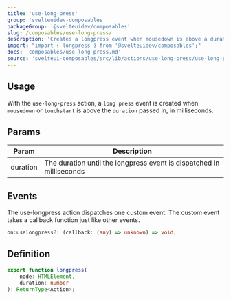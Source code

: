 ```yaml
---
title: 'use-long-press'
group: 'svelteuidev-composables'
packageGroup: '@svelteuidev/composables'
slug: /composables/use-long-press/
description: 'Creates a longpress event when mousedown is above a duration in milliseconds'
import: "import { longpress } from '@svelteuidev/composables';"
docs: 'composables/use-long-press.md'
source: 'svelteui-composables/src/lib/actions/use-long-press/use-long-press.ts'
---
```


<script>
    import { Demo, ComposableDemos } from '@svelteuidev/demos';
    import { Heading } from 'components';
</script>

<Heading />

## Usage

With the `use-long-press` action, a `long press` event is created when `mousedown` or `touchstart` is above the `duration` passed in, in milliseconds.

<Demo demo={ComposableDemos.useLongPressDemo.usage} />

## Params

| Param    | Description                                                          |
| -------- | -------------------------------------------------------------------- |
| duration | The duration until the longpress event is dispatched in milliseconds |

## Events

The use-longpress action dispatches one custom event. The custom event takes a callback function just like other events.

```ts
on:uselongpress?: (callback: (any) => unknown) => void;
```

## Definition

```ts
export function longpress(
	node: HTMLElement,
	duration: number
): ReturnType<Action>;
```
